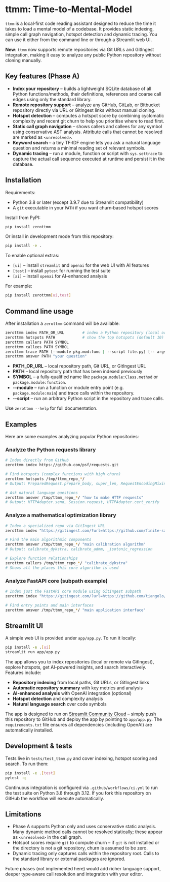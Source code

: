 # ttmm: Time‑to‑Mental‑Model

`ttmm` is a local‑first code reading assistant designed to reduce the time it takes to load a mental model of a codebase.  It provides static indexing, simple call graph navigation, hotspot detection and dynamic tracing.  You can use it either from the command line or through a Streamlit web UI.

**New**: `ttmm` now supports remote repositories via Git URLs and GitIngest integration, making it easy to analyze any public Python repository without cloning manually.

## Key features (Phase A)

* **Index your repository** – builds a lightweight SQLite database of all Python functions/methods, their definitions, references and coarse call edges using only the standard library.
* **Remote repository support** – analyze any GitHub, GitLab, or Bitbucket repository directly via URL or GitIngest links without manual cloning.
* **Hotspot detection** – computes a hotspot score by combining cyclomatic complexity and recent git churn to help you prioritise where to read first.
* **Static call graph navigation** – shows callers and callees for any symbol using conservative AST analysis.  Attribute calls that cannot be resolved are marked as `<unresolved>`.
* **Keyword search** – a tiny TF‑IDF engine lets you ask a natural language question and returns a minimal reading set of relevant symbols.
* **Dynamic tracing** – run a module, function or script with `sys.settrace` to capture the actual call sequence executed at runtime and persist it in the database.

## Installation

Requirements:

* Python 3.8 or later (except 3.9.7 due to Streamlit compatibility)
* A `git` executable in your `PATH` if you want churn‑based hotspot scores

Install from PyPI:

```bash
pip install zerottmm
```

Or install in development mode from this repository:

```bash
pip install -e .
```

To enable optional extras:

* `[ui]` – install `streamlit` and `openai` for the web UI with AI features
* `[test]` – install `pytest` for running the test suite  
* `[ai]` – install `openai` for AI-enhanced analysis

For example:

```bash
pip install zerottmm[ui,test]
```

## Command line usage

After installation a `zerottmm` command will be available:

```bash
zerottmm index PATH_OR_URL        # index a Python repository (local or remote)
zerottmm hotspots PATH            # show the top hotspots (default 10)
zerottmm callers PATH SYMBOL
zerottmm callees PATH SYMBOL
zerottmm trace PATH [--module pkg.mod:func | --script file.py] [-- args...]
zerottmm answer PATH "your question"
```

* **PATH_OR_URL** – local repository path, Git URL, or GitIngest URL
* **PATH** – local repository path that has been indexed previously
* **SYMBOL** – a fully‑qualified name like `package.module:Class.method` or `package.module:function`.
* **--module** – run a function or module entry point (e.g. `package.module:main`) and trace calls within the repository.
* **--script** – run an arbitrary Python script in the repository and trace calls.

Use `zerottmm --help` for full documentation.

## Examples

Here are some examples analyzing popular Python repositories:

### Analyze the Python requests library
```bash
# Index directly from GitHub
zerottmm index https://github.com/psf/requests.git

# Find hotspots (complex functions with high churn)
zerottmm hotspots /tmp/ttmm_repo_*/
# Output: PreparedRequest.prepare_body, super_len, RequestEncodingMixin._encode_files

# Ask natural language questions  
zerottmm answer /tmp/ttmm_repo_*/ "how to make HTTP requests"
# Output: HTTPAdapter.send, Session.request, HTTPAdapter.cert_verify
```

### Analyze a mathematical optimization library
```bash  
# Index a specialized repo via GitIngest URL
zerottmm index "https://gitingest.com/?url=https://github.com/finite-sample/rank_preserving_calibration"

# Find the main algorithmic components
zerottmm answer /tmp/ttmm_repo_*/ "main calibration algorithm"
# Output: calibrate_dykstra, calibrate_admm, _isotonic_regression

# Explore function relationships
zerottmm callers /tmp/ttmm_repo_*/ "calibrate_dykstra"  
# Shows all the places this core algorithm is used
```

### Analyze FastAPI core (subpath example)
```bash
# Index just the FastAPI core module using GitIngest subpath
zerottmm index "https://gitingest.com/?url=https://github.com/tiangolo/fastapi&subpath=fastapi"

# Find entry points and main interfaces
zerottmm answer /tmp/ttmm_repo_*/ "main application interface"
```

## Streamlit UI

A simple web UI is provided under `app/app.py`.  To run it locally:

```bash
pip install -e .[ui]
streamlit run app/app.py
```

The app allows you to index repositories (local or remote via GitIngest), explore hotspots, get AI-powered insights, and search interactively. Features include:

* **Repository indexing** from local paths, Git URLs, or GitIngest links
* **Automatic repository summary** with key metrics and analysis
* **AI-enhanced analysis** with OpenAI integration (optional)
* **Hotspot detection** and complexity analysis
* **Natural language search** over code symbols

The app is designed to run on [Streamlit Community Cloud](https://streamlit.io/cloud) – simply push this repository to GitHub and deploy the app by pointing to `app/app.py`. The `requirements.txt` file ensures all dependencies (including OpenAI) are automatically installed.

## Development & tests

Tests live in `tests/test_ttmm.py` and cover indexing, hotspot scoring and search.  To run them:

```bash
pip install -e .[test]
pytest -q
```

Continuous integration is configured via `.github/workflows/ci.yml` to run the test suite on Python 3.8 through 3.12.  If you fork this repository on GitHub the workflow will execute automatically.

## Limitations

* Phase A supports Python only and uses conservative static analysis.  Many dynamic method calls cannot be resolved statically; these appear as `<unresolved>` in the call graph.
* Hotspot scores require `git` to compute churn – if `git` is not installed or the directory is not a git repository, churn is assumed to be zero.
* Dynamic tracing only captures calls within the repository root.  Calls to the standard library or external packages are ignored.

Future phases (not implemented here) would add richer language support, deeper type‑aware call resolution and integration with your editor.
